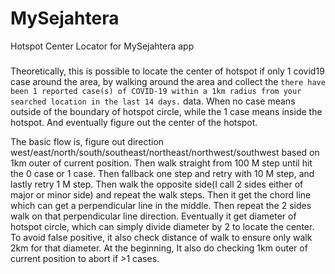 # MySejahtera
Hotspot Center Locator for MySejahtera app

#####

Theoretically, this is possible to locate the center of hotspot if only 1 covid19 case around the area, by walking around the area and collect the `there have been 1 reported case(s) of COVID-19 within a 1km radius from your searched location in the last 14 days.` data. When no case means outside of the boundary of hotspot circle, while the 1 case means inside the hotspot. And eventually figure out the center of the hotspot.

The basic flow is, figure out direction west/east/north/south/southeast/northeast/northwest/southwest based on 1km outer of current position. Then walk straight from 100 M step until hit the 0 case or 1 case. Then fallback one step and retry with 10 M step, and lastly retry 1 M step. Then walk the opposite side(I call 2 sides either of major or minor side) and repeat the walk steps. Then it get the chord line which can get a perpendicular line in the middle. Then repeat the 2 sides walk on that perpendicular line direction. Eventually it get diameter of hotspot circle, which can simply divide diameter by 2 to locate the center. To avoid false positive, it also check distance of walk to ensure only walk 2km for that diameter. At the beginning, It also do checking 1km outer of current position to abort if >1 cases.
